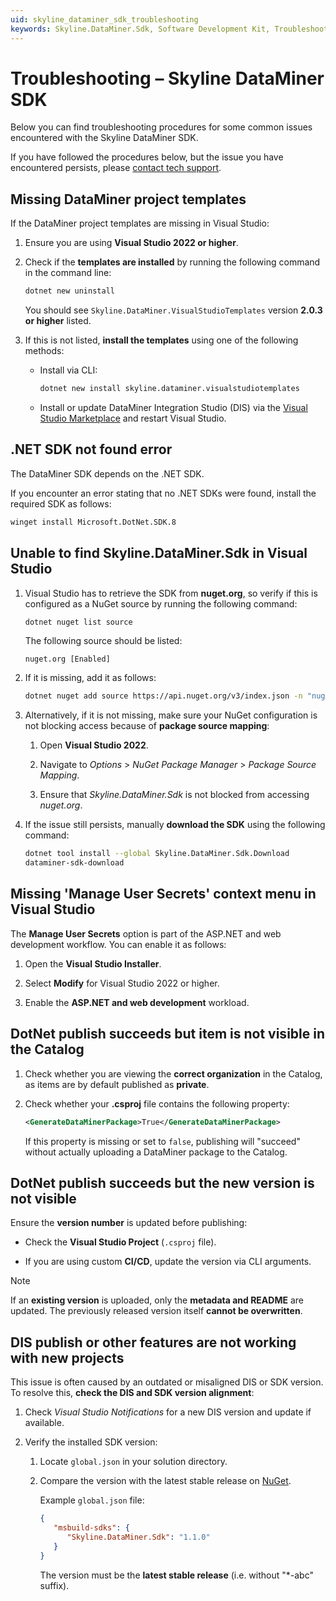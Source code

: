 ```yaml
---
uid: skyline_dataminer_sdk_troubleshooting
keywords: Skyline.DataMiner.Sdk, Software Development Kit, Troubleshooting, help, issue
---
```


# Troubleshooting – Skyline DataMiner SDK

Below you can find troubleshooting procedures for some common issues encountered with the Skyline DataMiner SDK.

If you have followed the procedures below, but the issue you have encountered persists, please [contact tech support](xref:Contacting_tech_support).

## Missing DataMiner project templates

If the DataMiner project templates are missing in Visual Studio:

1. Ensure you are using **Visual Studio 2022 or higher**.

1. Check if the **templates are installed** by running the following command in the command line:

   ```sh
   dotnet new uninstall
   ```

   You should see `Skyline.DataMiner.VisualStudioTemplates` version **2.0.3 or higher** listed.

1. If this is not listed, **install the templates** using one of the following methods:

   - Install via CLI:

     ```sh
     dotnet new install skyline.dataminer.visualstudiotemplates
     ```

   - Install or update DataMiner Integration Studio (DIS) via the [Visual Studio Marketplace](https://marketplace.visualstudio.com/items?itemName=skyline-communications.DataMinerIntegrationStudio) and restart Visual Studio.

## .NET SDK not found error

The DataMiner SDK depends on the .NET SDK.

If you encounter an error stating that no .NET SDKs were found, install the required SDK as follows:

```sh
winget install Microsoft.DotNet.SDK.8
```

## Unable to find Skyline.DataMiner.Sdk in Visual Studio

1. Visual Studio has to retrieve the SDK from **nuget.org**, so verify if this is configured as a NuGet source by running the following command:

   ```sh
   dotnet nuget list source
   ```

   The following source should be listed:

   ```
   nuget.org [Enabled]
   ```

1. If it is missing, add it as follows:

   ```sh
   dotnet nuget add source https://api.nuget.org/v3/index.json -n "nuget.org"
   ```

1. Alternatively, if it is not missing, make sure your NuGet configuration is not blocking access because of **package source mapping**:

   1. Open **Visual Studio 2022**.

   1. Navigate to *Options* > *NuGet Package Manager* > *Package Source Mapping*.

   1. Ensure that *Skyline.DataMiner.Sdk* is not blocked from accessing *nuget.org*.

1. If the issue still persists, manually **download the SDK** using the following command:

   ```sh
   dotnet tool install --global Skyline.DataMiner.Sdk.Download
   dataminer-sdk-download
   ```

## Missing 'Manage User Secrets' context menu in Visual Studio

The **Manage User Secrets** option is part of the ASP.NET and web development workflow. You can enable it as follows:

1. Open the **Visual Studio Installer**.

1. Select **Modify** for Visual Studio 2022 or higher.

1. Enable the **ASP.NET and web development** workload.

## DotNet publish succeeds but item is not visible in the Catalog

1. Check whether you are viewing the **correct organization** in the Catalog, as items are by default published as **private**.

1. Check whether your **.csproj** file contains the following property:

   ```xml
   <GenerateDataMinerPackage>True</GenerateDataMinerPackage>
   ```

   If this property is missing or set to `false`, publishing will "succeed" without actually uploading a DataMiner package to the Catalog.

## DotNet publish succeeds but the new version is not visible

Ensure the **version number** is updated before publishing:

- Check the **Visual Studio Project** (`.csproj` file).

- If you are using custom **CI/CD**, update the version via CLI arguments.

> [!NOTE]
> If an **existing version** is uploaded, only the **metadata and README** are updated. The previously released version itself **cannot be overwritten**.

## DIS publish or other features are not working with new projects

This issue is often caused by an outdated or misaligned DIS or SDK version. To resolve this, **check the DIS and SDK version alignment**:

1. Check *Visual Studio Notifications* for a new DIS version and update if available.

1. Verify the installed SDK version:

   1. Locate `global.json` in your solution directory.

   1. Compare the version with the latest stable release on [NuGet](https://www.nuget.org/packages/Skyline.DataMiner.Sdk).

      Example `global.json` file:

      ```json
      {
         "msbuild-sdks": {
            "Skyline.DataMiner.Sdk": "1.1.0"
         }
      }
      ```

      The version must be the **latest stable release** (i.e. without "*-abc" suffix).
